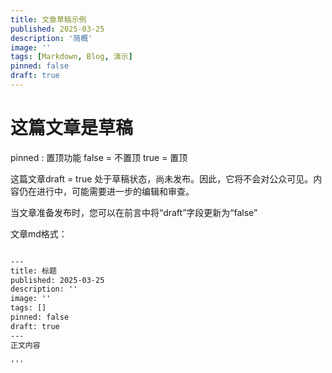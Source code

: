 ```yaml
---
title: 文章草稿示例
published: 2025-03-25
description: '简概'
image: ''
tags: [Markdown, Blog, 演示]
pinned: false
draft: true 
---
```


# 这篇文章是草稿

pinned : 置顶功能
false = 不置顶 true = 置顶

这篇文章draft = true 处于草稿状态，尚未发布。因此，它将不会对公众可见。内容仍在进行中，可能需要进一步的编辑和审查。

当文章准备发布时，您可以在前言中将“draft”字段更新为“false”

文章md格式：

```markdown

---
title: 标题
published: 2025-03-25
description: ''
image: ''
tags: []
pinned: false
draft: true 
---
正文内容

'''
